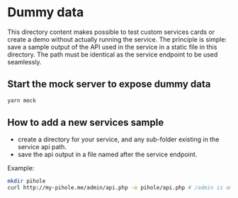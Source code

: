 # Dummy data

This directory content makes possible to test custom services cards or create a demo without actually running the service.
The principle is simple: save a sample output of the API used in the service in a static file in this directory. The path must be identical as the service endpoint to be used seamlessly.

## Start the mock server to expose dummy data

```sh
yarn mock
```

## How to add a new services sample

- create a directory for your service, and any sub-folder existing in the service api path.
- save the api output in a file named after the service endpoint.

Example:

```sh
mkdir pihole
curl http://my-pihole.me/admin/api.php -o pihole/api.php # /admin is omitted because for PiHole, the implementation expect it to be in the base url (`url` or `endpoint` property)
```
